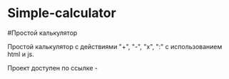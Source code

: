 # Simple-calculator
#Простой калькулятор

Простой калькулятор с действиями "+", "-", "x", ":" c использованием html и js.

Проект доступен по ссылке - 